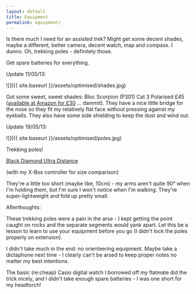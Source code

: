 ```yaml
---
layout: default
title: Equipment
permalink: equipment/
---
```

Is there much I need for an assisted trek? Might get some decent shades, maybe a different, better camera, decent watch, map and compass. I dunno. Oh, trekking poles - definitely those.

Get spare batteries for everything.

Update 11/05/13:

![]({{ site.baseurl }}/assets/optimised/shades.jpg)

Got some sweet, sweet shades: Bloc Scorpion (P301) Cat 3 Polarised £45 ([available at Amazon for £30](http://www.amazon.co.uk/Bloc-Scorpion-Sport-Sunglasses/dp/B007NVHZHU) ... dammit). They have a nice little bridge for the nose so they fit my relatively flat face without pressing against my eyeballs. They also have some side shielding to keep the dust and wind out.

Update 19/05/13:

![]({{ site.baseurl }}/assets/optimised/poles.jpg)

Trekking poles!

[Black Diamond Ultra Distance](http://www.blackdiamondequipment.com/en-gb/shop/mountain/trekking-poles/ultra-distance-trekking-pole/)

(with my X-Box controller for size comparison)

They're a little too short (maybe like, 10cm) - my arms aren't quite 90° when I'm holding them, but I'm sure I won't notice when I'm walking. They're super-lightweight and fold up pretty small.

Afterthoughts:

These trekking poles were a pain in the arse - I kept getting the point caught on rocks and the separate segments would yank apart. Let this be a lesson to learn to use your equipment before you go (I didn't lock the poles properly on extension).

I didn't take much in the end: no orienteering equipment. Maybe take a dictaphone next time - I clearly can't be arsed to keep proper notes no matter my best intentions.

The basic (re:cheap) Casio digital watch I borrowed off my flatmate did the trick nicely, and I didn't take enough spare batteries - I was one short for my headtorch!
